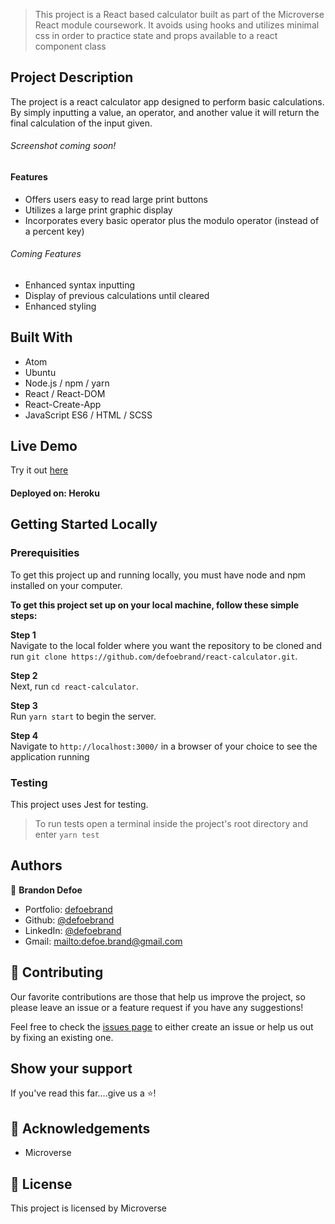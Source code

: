 > This project is a React based calculator built as part of the Microverse React module coursework. It avoids using hooks and utilizes minimal css in order to practice state and props available to a react component class

## Project Description

The project is a react calculator app designed to perform basic calculations. By simply inputting a value, an operator, and another value it will return the final calculation of the input given.

###### Screenshot coming soon!

#### Features

 -  Offers users easy to read large print buttons
 -  Utilizes a large print graphic display
 -  Incorporates every basic operator plus the modulo operator (instead of a percent key)

###### Coming Features
 -  Enhanced syntax inputting
 -  Display of previous calculations until cleared
 -  Enhanced styling

 ## Built With

 -  Atom
 -  Ubuntu
 -  Node.js / npm / yarn
 -  React / React-DOM
 -  React-Create-App
-   JavaScript ES6 / HTML / SCSS


## Live Demo
Try it out [here](https://defoebrand-react-calculator.herokuapp.com)
#### Deployed on: Heroku


## Getting Started Locally

### Prerequisities
To get this project up and running locally, you must have node and npm installed on your computer.


**To get this project set up on your local machine, follow these simple steps:**

**Step 1**<br>
Navigate to the local folder where you want the repository to be cloned and run
`git clone https://github.com/defoebrand/react-calculator.git`.<br>

**Step 2**<br>
Next, run `cd react-calculator`.<br>

**Step 3**<br>
Run `yarn start` to begin the server.<br>

**Step 4**<br>
Navigate to `http://localhost:3000/` in a browser of your choice to see the application running<br>

### Testing
This project uses Jest for testing.
> To run tests open a terminal inside the project's root directory and enter `yarn test`

## Authors

👤 **Brandon Defoe**

-   Portfolio: [defoebrand](https://www.defoebrand.com)
-   Github: [@defoebrand](https://github.com/defoebrand)
-   LinkedIn: [@defoebrand](https://www.linkedin.com/in/defoebrand/)
-   Gmail: <mailto:defoe.brand@gmail.com>

## 🤝 Contributing

Our favorite contributions are those that help us improve the project, so please leave an issue or a feature request if you have any suggestions!

Feel free to check the [issues page](https://github.com/defoebrand/react-calculator/issues) to either create an issue or help us out by fixing an existing one.

## Show your support

If you've read this far....give us a ⭐️!

## :clap: Acknowledgements

-   Microverse

## 📝 License

This project is licensed by Microverse